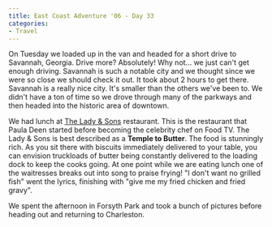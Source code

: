 ```yaml
---
title: East Coast Adventure '06 - Day 33
categories:
- Travel
---
```


On Tuesday we loaded up in the van and headed for a short drive to Savannah, Georgia. Drive more? Absolutely! Why not... we just can't get enough driving. Savannah is such a notable city and we thought since we were so close we should check it out. It took about 2 hours to get there.
Savannah is a really nice city. It's smaller than the others we've been to. We didn't have a ton of time so we drove through many of the parkways and then headed into the historic area of downtown.

We had lunch at [The Lady & Sons](http://www.ladyandsons.com/) restaurant. This is the restaurant that Paula Deen started before becoming the celebrity chef on Food TV. The Lady & Sons is best described as a **Temple to Butter**. The food is stunningly rich. As you sit there with biscuits immediately delivered to your table, you can envision truckloads of butter being constantly delivered to the loading dock to keep the cooks going. At one point while we are eating lunch one of the waitresses breaks out into song to praise frying! "I don't want no grilled fish" went the lyrics, finishing with "give me my fried chicken and fried gravy".

We spent the afternoon in Forsyth Park and took a bunch of pictures before heading out and returning to Charleston.
